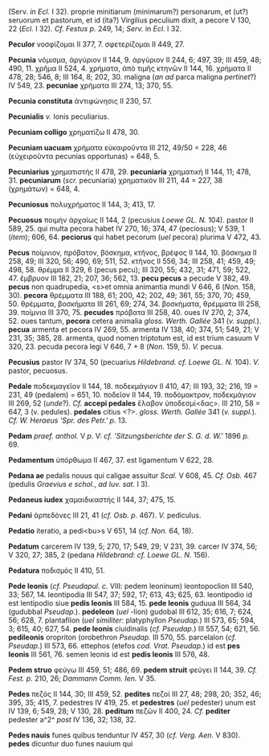 (Serv. *in Ecl.* I 32). proprie minitiarum (minimarum?) personarum, et
(ut?) seruorum et pastorum, et id (ita?) Virgilius peculium dixit, a
pecore V 130, 22 (*Ecl.* I 32). *Cf. Festus p.* 249, 14; *Serv.* in
*Ecl.* I 32.

**Peculor** νοσφίζομαι II 377, 7. σφετερίζομαι II 449, 27.

**Pecunia** νόμισμα, ἀργύριον II 144, 9. ἀργύριον II 244, 6; 497, 39;
III 459, 48; 490, 11. χρῆμα II 524, 4. χρήματα, ἀπὸ τιμῆς κτηνῶν II 144,
16. χρήματα II 478, 28; 546, 8; III 164, 8; 202, 30. maligna (*an ad*
parca maligna *pertinet*?) IV 549, 23. **pecuniae** χρήματα III 274, 13;
370, 55.

**Pecunia constituta** ἀντιφώνησις II 230, 57.

**Pecunialis** *v.* Ionis peculiarius.

**Pecuniam colligo** χρηματίζω II 478, 30.

**Pecuniam uacuam** χρήματα εὐκαιροῦντα III 212, 49/50 = 228, 46
(εὐχειροῦντα pecunias opportunas) = 648, 5.

**Pecuniarius** χρηματιστής II 478, 29. **pecuniaria** χρηματική II 144,
11; 478, 31. **pecuniarum** (*scr.* pecuniaria) χρηματικόν III 211, 44 =
227, 38 (χρημάτων) = 648, 4.

**Pecuniosus** πολυχρήματος II 144, 3; 413, 17.

**Pecuosus** ποιμὴν ἀρχαίως II 144, 2 (pecusius *Loewe GL. N.* 104).
pastor II 589, 25. qui multa pecora habet IV 270, 16; 374, 47
(peciosus); V 539, 1 (*item*); 606, 64. **peciorus** qui habet pecorum
(*uel* pecora) plurima V 472, 43.

**Pecus** ποίμνιον, πρόβατον, βόσκημα, κτῆνος, βρέφος II 144, 10.
βόσκημα II 258, 49; III 320, 56; 490, 69; 511, 52. κτῆνος II 556, 34;
III 258, 41; 459, 49; 498, 58. θρέμμα II 329, 6 (pecus pecu); III 320,
55; 432, 31; 471, 59; 522, 47. ἔμβρυον III 182, 21; 207, 36; 562, 13.
**pecu pecus** a pecude V 382, 49. **pecus** non quadrupedia, \<s\>et
omnia animantia mundi V 646, 6 (*Non.* 158, 30). **pecora** θρέμματα III
188, 61; 200, 42; 202, 49; 361, 55; 370, 70; 459, 50. θρέμματα,
βοσκήματα III 261, 69; 274, 34. βοσκήματα, θρέμματα III 258, 39. ποίμνια
III 370, 75. **pecudes** πρόβατα III 258, 40. oues IV 270, 2; 374, 52.
oues tantum, **pecora** cetera animalia *gloss. Werth. Gallée* 341 (*v.
suppl.*). **pecua** armenta et pecora IV 269, 55. armenta IV 138, 40;
374, 51; 549, 21; V 231, 35; 385, 28. armenta, quod nomen triptotum est,
id est trium casuum V 320, 23. pecuda pecora legi V 646, 7 + 8 (*Non.*
159, 5). *V.* pecua.

**Pecusius** pastor IV 374, 50 (pecuarius *Hildebrand. cf. Loewe GL. N.*
104). *V.* pastor, pecuosus.

**Pedale** ποδεκμαγεῖον II 144, 18. ποδεκμάγιον II 410, 47; III 193, 32;
216, 19 = 231, 49 (pedalem) = 651, 10. ποδεῖον II 144, 19. ποδόμακτρον,
ποδεκμάγιον III 269, 52 (*unde*?). *Cf.* **accepi pedales** ἔλαβον
ὑποδεσμί\<δας\>. III 210, 58 = 647, 3 (v. pedules). **pedales** citius
\<?\>. *gloss. Werth. Gallée* 341 (*v. suppl.*). *Cf. W. Heraeus 'Spr.
des Petr.' p.* 13.

**Pedam** *praef. anthol.* V *p.* V: *cf. 'Sitzungsberichte der S. G. d. W.'*
1896 *p.* 69.

**Pedamentum** ὑπόρθωμα II 467, 37. est ligamentum V 622, 28.

**Pedana ae** pedalis nouus qui caligae assuitur *Scal.* V 608, 45. *Cf.
Osb.* 467 (pedulis *Graevius e schol.*, *ad Iuv. sat.* I 3).

**Pedaneus iudex** χαμαιδικαστής II 144, 37; 475, 15.

**Pedani** ἁρπεδόνες III 21, 41 (*cf. Osb. p.* 467). *V.* pediculus.

**Pedatio** iteratio, a pedi\<bu\>s V 651, 14 (*cf. Non.* 64, 18).

**Pedatum** carcerem IV 139, 5; 270, 17; 549, 29; V 231, 39. carcer IV
374, 56; V 320, 27; 385, 2 (pedana *Hildebrand*: *cf. Loewe GL. N.* 156).

**Pedatura** ποδισμός II 410, 51.

**Pede leonis** (*cf. Pseudapul. c.* VIII: pedem leoninum) leontopoclion
III 540, 33; 567, 14. leontipodia III 547, 37; 592, 17; 613, 43; 625,
63. leontipodio id est lentipodio siue **pedis leonis** III 584, 15.
**pede leonis** guduua III 564, 34 (gudubbal *Pseudap.*). **pedeleon**
(*uel* -lion) gudobal III 612, 35; 616, 7; 624, 56; 628, 7. plantafilon
(*uel similiter*: platyphyllon *Pseudap.*) III 573, 65; 594, 3; 615, 40;
627, 54. **pede leonis** ciuidinalis (*cf. Pseudap.*) III 557, 54; 621,
56. **pedileonis** oropriton (orobethron *Pseudap.* III 570, 55.
parcelalon (*cf. Pseudap.*) III 573, 66. ettephos (etefos *cod. Vrat.
Pseudap.*) id est **pes leonis** III 561, 76. semen leonis id est
**pedis leonis** III 576, 48.

**Pedem struo** φεύγω III 459, 51; 486, 69. **pedem struit** φεύγει II
144, 39. *Cf. Fest. p.* 210, 26; *Dammann Comm. Ien.* V 35.

**Pedes** πεζός II 144, 30; III 459, 52. **pedites** πεζοί III 27, 48;
298, 20; 352, 46; 395, 35; 415, 7. pedestres IV 419, 25. et
**pedestres** (*uel* pedester) unum est IV 139, 6; 549, 28; V 130, 28.
**peditum** πεζῶν II 400, 24. *Cf.* **pediter** pedester a^2^ *post* IV
136, 32; 138, 32.

**Pedes nauis** funes quibus tenduntur IV 457, 30 (*cf. Verg. Aen.* V
830). **pedes** dicuntur duo funes nauium qui
